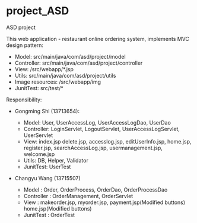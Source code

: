 # project_ASD
ASD project


This web application - restaurant online ordering system, implements MVC design pattern:
  - Model: src/main/java/com/asd/project/model
  - Controller: src/main/java/com/asd/project/controller
  - View: /src/webapp/*.jsp
  - Utils: src/main/java/com/asd/project/utils
  - Image resources: /src/webapp/img
  - JunitTest: src/test/*
  
Responsibility:

  - Gongming Shi (13713654):
    - Model: User, UserAccessLog, UserAccessLogDao, UserDao
    - Controller: LoginServlet, LogoutServlet, UserAccessLogServlet, UserServlet
    - View: index.jsp delete.jsp, accesslog.jsp, editUserInfo.jsp, home.jsp, register.jsp, searchAccessLog.jsp, usermanagement.jsp, welcome.jsp
    - Utils: DB, Helper, Validator
    - JunitTest: UserTest
    
  - Changyu Wang (13715507)
    - Model : Order, OrderProcess, OrderDao, OrderProcessDao
    - Controller : OrderManagement, OrderServlet
    - View : makeorder.jsp, myorder.jsp, payment.jsp(Modified buttons) home.jsp(Modified buttons)
    - JunitTest : OrderTest
